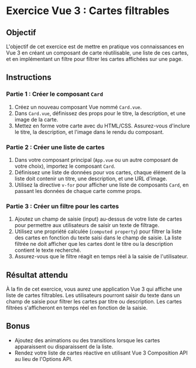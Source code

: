 # Exercice Vue 3 : Cartes filtrables

## Objectif

L'objectif de cet exercice est de mettre en pratique vos connaissances en Vue 3 en créant un composant de carte réutilisable, une liste de ces cartes, et en implémentant un filtre pour filtrer les cartes affichées sur une page.

## Instructions

### Partie 1 : Créer le composant `Card`

1. Créez un nouveau composant Vue nommé `Card.vue`.
2. Dans `Card.vue`, définissez des props pour le titre, la description, et une image de la carte.
3. Mettez en forme votre carte avec du HTML/CSS. Assurez-vous d'inclure le titre, la description, et l'image dans le rendu du composant.

### Partie 2 : Créer une liste de cartes

1. Dans votre composant principal (`App.vue` ou un autre composant de votre choix), importez le composant `Card`.
2. Définissez une liste de données pour vos cartes, chaque élément de la liste doit contenir un titre, une description, et une URL d'image.
3. Utilisez la directive `v-for` pour afficher une liste de composants `Card`, en passant les données de chaque carte comme props.

### Partie 3 : Créer un filtre pour les cartes

1. Ajoutez un champ de saisie (input) au-dessus de votre liste de cartes pour permettre aux utilisateurs de saisir un texte de filtrage.
2. Utilisez une propriété calculée (`computed property`) pour filtrer la liste des cartes en fonction du texte saisi dans le champ de saisie. La liste filtrée ne doit afficher que les cartes dont le titre ou la description contient le texte recherché.
3. Assurez-vous que le filtre réagit en temps réel à la saisie de l'utilisateur.

## Résultat attendu

À la fin de cet exercice, vous aurez une application Vue 3 qui affiche une liste de cartes filtrables. Les utilisateurs pourront saisir du texte dans un champ de saisie pour filtrer les cartes par titre ou description. Les cartes filtrées s'afficheront en temps réel en fonction de la saisie.

## Bonus

- Ajoutez des animations ou des transitions lorsque les cartes apparaissent ou disparaissent de la liste.
- Rendez votre liste de cartes réactive en utilisant Vue 3 Composition API au lieu de l'Options API.
